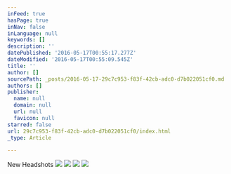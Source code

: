 ```yaml
---
inFeed: true
hasPage: true
inNav: false
inLanguage: null
keywords: []
description: ''
datePublished: '2016-05-17T00:55:17.277Z'
dateModified: '2016-05-17T00:55:09.545Z'
title: ''
author: []
sourcePath: _posts/2016-05-17-29c7c953-f83f-42cb-adc0-d7b022051cf0.md
authors: []
publisher:
  name: null
  domain: null
  url: null
  favicon: null
starred: false
url: 29c7c953-f83f-42cb-adc0-d7b022051cf0/index.html
_type: Article

---
```

New Headshots
![](https://the-grid-user-content.s3-us-west-2.amazonaws.com/9d70966e-87e3-4d98-bf3a-21bbf44e5d24.jpg)
![](https://the-grid-user-content.s3-us-west-2.amazonaws.com/785225da-cbca-45fc-8d47-4d24cbe4e9fb.jpg)
![](https://the-grid-user-content.s3-us-west-2.amazonaws.com/1047c078-9705-489b-acaa-8ef40cf76ce3.jpg)
![](https://the-grid-user-content.s3-us-west-2.amazonaws.com/1c24b9a9-8497-47d3-92c9-c863a07fe628.jpg)